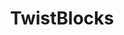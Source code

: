---
title: TwistBlocks 
summary: Write about your project here...
tags:
  - TUI

profile: false

links:
  - icon_pack: hero
    icon: hero/link
    name: paper
    url: 'https://twitter.com/Twitter'
  - icon_pack: hero
    icon: hero/film
    name: video
    url: 'https://www.bilibili.com/video/BV1Gx41177ED'

---